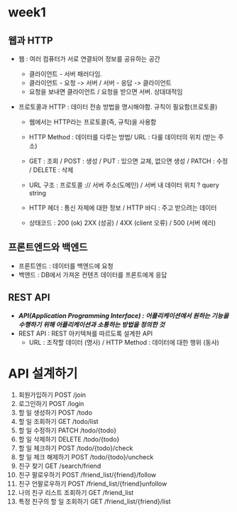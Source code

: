 # week1
## 웹과 HTTP
- 웹 : 여러 컴퓨터가 서로 연결되어 정보를 공유하는 공간
    - 클라이언트 - 서버 패러다임.
    - 클라이언트 - 요청 -> 서버 / 서버 - 응답 -> 클라이언트
    - 요청을 보내면 클라이언트 / 요청을 받으면 서버. 상대대적임

- 프로토콜과 HTTP : 데이터 전송 방법을 명시해야함. 규칙이 필요함(프로토콜)
    - 웹에서는 HTTP라는 프로토콜(즉, 규칙)을 사용함
    - HTTP Method : 데이터를 다루는 방법/ URL : 다룰 데이터의 위치 (받는 주소)
    - GET : 조회 / POST : 생성 / PUT : 있으면 교체, 없으면 생성 / PATCH : 수정 / DELETE : 삭제
    - URL 구조 : 프로토콜 :// 서버 주소(도메인) / 서버 내 데이터 위치 ? query string
    
    - HTTP 헤더 : 통신 자체에 대한 정보 / HTTP 바디 : 주고 받으려는 데이터
    - 상태코드 : 200 (ok) 2XX (성공) / 4XX (client 오류) / 500 (서버 에러)

## 프론트엔드와 백엔드
- 프론트엔드 : 데이터를 백엔드에 요청
- 백엔드 : DB에서 가져온 컨텐츠 데이터를 프론트에게 응답

## REST API
- ***API(Application Programming Interface) : 어플리케이션에서 원하는 기능을 수행하기 위해 어플리케이션과 소통하는 방법을 정의한 것***
- REST API : REST 아키텍쳐를 따르도록 설계한 API
    - URL : 조작할 데이터 (명사) / HTTP Method : 데이터에 대한 행위 (동사)


# API 설계하기
1. 회원가입하기     POST /join
2. 로그인하기   POST /login
3. 할 일 생성하기   POST /todo
4. 할 일 조회하기   GET /todo/list
5. 할 일 수정하기   PATCH /todo/{todo}
6. 할 일 삭제하기   DELETE /todo/{todo}
7. 할 일 체크하기   POST /todo/{todo}/check
8. 할 일 체크 해제하기  POST /todo/{todo}/uncheck
9. 친구 찾기    GET /search/friend
10. 친구 팔로우하기     POST /friend_list/{friend}/follow
11. 친구 언팔로우하기   POST /friend_list/{friend}unfollow
12. 나의 친구 리스트 조회하기   GET /friend_list
13. 특정 친구의 할 일 조회하기      GET /friend_list/{friend}/list